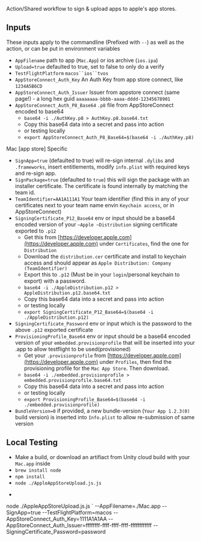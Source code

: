 Action/Shared workflow to sign & upload apps to apple's app stores.


Inputs
------------
These inputs apply to the commandline (Prefixed with `--`) as well as the action, or can be put in environment variables
- `AppFilename` path to app (`Mac.App`) or ios archive (`ios.ipa`)
- `Upload=true` defaulted to true, set to false to only do a verify
- `TestFlightPlatform` `macos``ios``tvos`
- `AppStoreConnect_Auth_Key` An Auth Key from app store connect, like `1234A5B6CD`
- `AppStoreConnect_Auth_Issuer` Issuer from appstore connect (same page!) - a long hex guid `aaaaaaaa-bbbb-aaaa-dddd-12345678901`
- `AppStoreConnect_Auth_P8_Base64` `.p8` file from AppStoreConnect encoded to base64
	- `base64 -i ./AuthKey.p8 > AuthKey.p8.base64.txt`
	- Copy this base64 data into a secret and pass into action
	- or testing locally
	- `export AppStoreConnect_Auth_P8_Base64=$(base64 -i ./AuthKey.p8)`
	
Mac [app store] Specific
- `SignApp=true` (defaulted to true) will re-sign internal `.dylibs` and `.frameworks`, insert entitlements, modify `info.plist` with required keys and re-sign app. 
- `SignPackage=true` (defaulted to `true`) this will sign the package with an installer certificate. The certificate is found internally by matching the team id.
- `TeamIdentifier=AA1A111A1` Your team identifier (find this in any of your certificates next to your team name envin `Keychain access`, or in AppStoreConnect)
- `SigningCertificate_P12_Base64` env or input should be a base64 encoded version of your `~Apple ~Distribution` signing certificate exported to `.p12`
	- Get this from [https://developer.apple.com](https://developer.apple.com) under `Certificates`, find the one for `Distribution`
	- Download the `distribution.cer` certificate and install to keychain access and should appear as `Apple Distribution: Company (TeamIdentifier)`
	- Export this to `.p12` (Must be in your `login`/personal keychain to export) with a password.
	- `base64 -i ./AppleDistribution.p12 > AppleDistribution.p12.base64.txt`
	- Copy this base64 data into a secret and pass into action
	- or testing locally
	- `export SigningCertificate_P12_Base64=$(base64 -i ./AppleDistribution.p12)`
- `SigningCertificate_Password` env or input which is the password to the above `.p12` exported certificate
- `ProvisioningProfile_Base64` env or input should be a base64 encoded version of your `embedded.provisionprofile` that will be inserted into your .app to allow testflight to be used(provisioned)
	- Get your `.provisionprofile` from [https://developer.apple.com](https://developer.apple.com) under `Profiles`, then find the provisioning profile for the `Mac App Store`. Then download.
	- `base64 -i ./embedded.provisionprofile > embedded.provisionprofile.base64.txt`
	- Copy this base64 data into a secret and pass into action
	- or testing locally
	- `export ProvisioningProfile_Base64=$(base64 -i ./embedded.provisionprofile)`
- `BundleVersion=0` if provided, a new bundle-version (`Your App 1.2.3(0)` build version) is inserted into `Info.plist` to allow re-submission of same version

Local Testing
-----------------
- Make a build, or download an artifiact from Unity cloud build with your `Mac.app` inside 
- `brew install node`
- `npm install`
- `node ./AppleAppStoreUpload.js.js`
- ```
node ./AppleAppStoreUpload.js.js `
	--AppFilename=./Mac.app
	--SignApp=true
	--TestFlightPlatform=macos 
	--AppStoreConnect_Auth_Key=1111A1A1AA
	--AppStoreConnect_Auth_Issuer=ffffffff-ffff-ffff-ffff-ffffffffffff
	--SigningCertificate_Password=password
```

